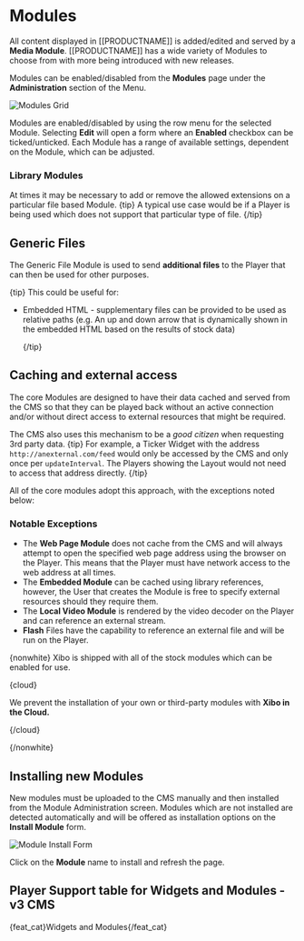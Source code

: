 <!--toc=widgets-->
# Modules

All content displayed in [[PRODUCTNAME]] is added/edited and served by a **Media Module**. [[PRODUCTNAME]] has a wide variety of Modules to choose from with more being introduced with new releases.

Modules can be enabled/disabled from the **Modules** page under the **Administration** section of the Menu.

![Modules Grid](img/media_modules_grid.png)

Modules are enabled/disabled by using the row menu for the selected Module. Selecting **Edit** will open a form where an **Enabled** checkbox can be ticked/unticked. Each Module has a range of available settings, dependent on the Module, which can be adjusted.

### Library Modules

At times it may be necessary to add or remove the allowed extensions on a particular file based Module. 
{tip}
A typical use case would be if a Player is being used which does not support that particular type of file.
{/tip}

## Generic Files

The Generic File Module is used to send **additional files** to the Player that can then be used for other purposes. 

{tip}
This could be useful for:

- Embedded HTML - supplementary files can be provided to be used as relative paths (e.g. An up and down arrow that is dynamically shown in the embedded HTML based on the results of stock data)

  {/tip}

## Caching and external access

The core Modules are designed to have their data cached and served from the CMS so that they can be played back without an active connection and/or without direct access to external resources that might be required.

The CMS also uses this mechanism to be a _good citizen_ when requesting 3rd party data.
{tip}
For example, a Ticker Widget with the address `http://anexternal.com/feed` would only be accessed by the CMS and only once per `updateInterval`. The Players showing the Layout would not need to access that address directly.
{/tip}

All of the core modules adopt this approach, with the exceptions noted below:

### Notable Exceptions

- The **Web Page Module** does not cache from the CMS and will always attempt to open the specified web page address using the browser on the Player. This means that the Player must have network access to the web address at all times.
- The **Embedded Module** can be cached using library references, however, the User that creates the Module is free to specify external resources should they require them.
- The **Local Video Module** is rendered by the video decoder on the Player and can reference an external stream.
- **Flash** Files have the capability to reference an external file and will be run on the Player.

{nonwhite}
Xibo is shipped with all of the stock modules which can be enabled for use. 

{cloud}

We prevent the installation of your own or third-party modules with **Xibo in the Cloud.**

{/cloud}

{/nonwhite}

## Installing new Modules

New modules must be uploaded to the CMS manually and then installed from the Module Administration screen. Modules which are not installed are detected automatically and will be offered as installation options on the **Install Module** form. 



![Module Install Form](img/media_module_admin_install_form.png)



Click on the **Module** name to install and refresh the page.

## Player Support table for Widgets and Modules - v3 CMS

{feat_cat}Widgets and Modules{/feat_cat}